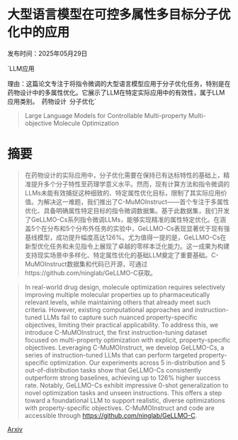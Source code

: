 # 大型语言模型在可控多属性多目标分子优化中的应用

发布时间：2025年05月29日

`LLM应用

理由：这篇论文专注于将指令微调的大型语言模型应用于分子优化任务，特别是在药物设计中的多属性优化。它展示了LLM在特定实际应用中的有效性，属于LLM应用类别。` `药物设计` `分子优化`

> Large Language Models for Controllable Multi-property Multi-objective Molecule Optimization

# 摘要

> 在药物设计的实际应用中，分子优化需要在保持已有达标特性的基础上，精准提升多个分子特性至药理学意义水平。然而，现有计算方法和指令微调的LLMs未能有效捕捉这种细致的、特定属性优化目标，限制了其实际应用价值。为解决这一难题，我们推出了C-MuMOInstruct——首个专注于多属性优化、具备明确属性特定目标的指令微调数据集。基于此数据集，我们开发了GeLLMO-Cs系列指令微调LLMs，能够实现精准的属性特定优化。在涵盖5个在分布和5个分布外任务的实验中，GeLLMO-Cs表现显著优于现有强基线模型，成功提升幅度高达126%。尤为值得一提的是，GeLLMO-Cs在新型优化任务和未见指令上展现了卓越的零样本泛化能力。这一成果为构建支持现实场景中多样化、特定属性优化的基础LLM奠定了重要基础。C-MuMOInstruct数据集和代码已开源，可通过https://github.com/ninglab/GeLLMO-C获取。

> In real-world drug design, molecule optimization requires selectively improving multiple molecular properties up to pharmaceutically relevant levels, while maintaining others that already meet such criteria. However, existing computational approaches and instruction-tuned LLMs fail to capture such nuanced property-specific objectives, limiting their practical applicability. To address this, we introduce C-MuMOInstruct, the first instruction-tuning dataset focused on multi-property optimization with explicit, property-specific objectives. Leveraging C-MuMOInstruct, we develop GeLLMO-Cs, a series of instruction-tuned LLMs that can perform targeted property-specific optimization. Our experiments across 5 in-distribution and 5 out-of-distribution tasks show that GeLLMO-Cs consistently outperform strong baselines, achieving up to 126% higher success rate. Notably, GeLLMO-Cs exhibit impressive 0-shot generalization to novel optimization tasks and unseen instructions. This offers a step toward a foundational LLM to support realistic, diverse optimizations with property-specific objectives. C-MuMOInstruct and code are accessible through https://github.com/ninglab/GeLLMO-C.

[Arxiv](https://arxiv.org/abs/2505.23987)
